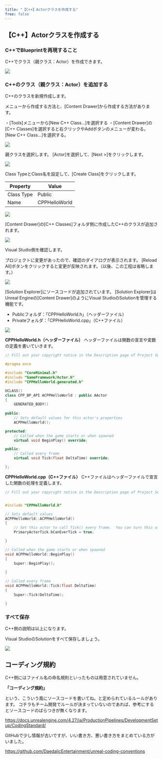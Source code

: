 ```yaml
---
title: "【C++】Actorクラスを作成する"
free: false
---
```


## 【C++】Actorクラスを作成する

### C++でBlueprintを再現すること

C++でクラス（親クラス：Actor）を作成できます。

![](/images/books/ue5_starter_cpp_and_bp_001/chap_02_cpp_create_actor_class/2022-02-07-06-57-33.png)

### C++のクラス（親クラス：Actor）を追加する

C++のクラスを新規作成します。

メニューから作成する方法と、[Content Drawer]から作成する方法があります。

・[Tools]メニューから[New C++ Class…]を選択する
・[Content Drawer]の[C++ Classes]を選択すると右クリックやAddボタンのメニューが変わる。[New C++ Class…]を選択する。

![](/images/books/ue5_starter_cpp_and_bp_001/chap_02_cpp_create_actor_class/2022-02-07-06-36-23.png)

親クラスを選択します。
[Actor]を選択して、[Next >]をクリックします。

![](https://storage.googleapis.com/zenn-user-upload/199eda59b081-20220110.png)

Class TypeとClass名を設定して、[Create Class]をクリックします。

| Property   | Value         |
| ---------- | ------------- |
| Class Type | Public        |
| Name       | CPPHelloWorld |

![](/images/books/ue5_starter_cpp_and_bp_001/chap_02_cpp_create_actor_class/2022-02-07-06-38-53.png)

[Content Drawer]の[C++ Classes]フォルダ側に作成したC++のクラスが追加されます。

![](/images/books/ue5_starter_cpp_and_bp_001/chap_02_cpp_create_actor_class/2022-02-07-06-45-29.png)

Visual Studio側を確認します。

プロジェクトに変更があったので、確認のダイアログが表示されます。
[Reload All]ボタンをクリックすると変更が反映されます。（以後、この工程は省略します。）

![](/images/books/ue5_starter_cpp_and_bp_001/chap_02_cpp_create_actor_class/2022-02-07-06-44-18.png)

[Solution Explorer]にソースコードが追加されています。
[Solution Explorer]はUnreal Engineの[Content Drawer]のようにVisual StudioのSolutionを管理する機能です。

- Publicフォルダ：「CPPHelloWorld.h」（ヘッダーファイル）
- Privateフォルダ：「CPPHelloWorld.cpp」（C++ファイル）

![](/images/books/ue5_starter_cpp_and_bp_001/chap_02_cpp_create_actor_class/2022-02-07-06-49-01.png)

**CPPHelloWorld.h（ヘッダーファイル）**
ヘッダーファイルは関数の宣言や変数の定義を書いていきます。

```cpp
// Fill out your copyright notice in the Description page of Project Settings.

#pragma once

#include "CoreMinimal.h"
#include "GameFramework/Actor.h"
#include "CPPHelloWorld.generated.h"

UCLASS()
class CPP_BP_API ACPPHelloWorld : public AActor
{
	GENERATED_BODY()
	
public:	
	// Sets default values for this actor's properties
	ACPPHelloWorld();

protected:
	// Called when the game starts or when spawned
	virtual void BeginPlay() override;

public:	
	// Called every frame
	virtual void Tick(float DeltaTime) override;

};
```

**CPPHelloWorld.cpp（C++ファイル）**
C++ファイルはヘッダーファイルで宣言した関数の処理を定義します。

```cpp
// Fill out your copyright notice in the Description page of Project Settings.


#include "CPPHelloWorld.h"

// Sets default values
ACPPHelloWorld::ACPPHelloWorld()
{
 	// Set this actor to call Tick() every frame.  You can turn this off to improve performance if you don't need it.
	PrimaryActorTick.bCanEverTick = true;

}

// Called when the game starts or when spawned
void ACPPHelloWorld::BeginPlay()
{
	Super::BeginPlay();
	
}

// Called every frame
void ACPPHelloWorld::Tick(float DeltaTime)
{
	Super::Tick(DeltaTime);

}
```

### すべて保存

C++側の説明は以上になります。

Visual StudioのSolutionをすべて保存しましょう。

![](/images/books/ue5_starter_cpp_and_bp_001/chap_02_cpp_create_actor_class/2022-02-07-06-53-51.png)


## コーディング規約

C++側にはファイル名の命名規則といったものは用意されていません。

**「コーディング規約」**

という、こういう風にソースコードを書いてね。と定められているルールがあります。
コチラもチーム開発でルールが決まっていないのであれば、参考にするとソースコードのばらつきが無くなります。

https://docs.unrealengine.com/4.27/ja/ProductionPipelines/DevelopmentSetup/CodingStandard/

GitHubで少し情報が古いですが、いい書き方、悪い書き方をまとめている方がいました。

https://github.com/DaedalicEntertainment/unreal-coding-conventions

